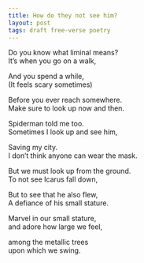 ```yaml
---
title: How do they not see him?
layout: post
tags: draft free-verse poetry
---
```


Do you know what liminal means?\
It’s when you go on a walk,

And you spend a while,\
(It feels scary sometimes)

Before you ever reach somewhere.\
Make sure to look up now and then.

Spiderman told me too.\
Sometimes I look up and see him,

Saving my city.\
I don’t think anyone can wear the mask.

But we must look up from the ground.\
To not see Icarus fall down,

But to see that he also flew,\
A defiance of his small stature.

Marvel in our small stature,\
and adore how large we feel,

among the metallic trees\
upon which we swing.
